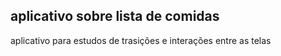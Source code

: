 ## aplicativo sobre lista de comidas
aplicativo para estudos de trasições  e interações entre as telas
